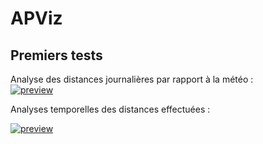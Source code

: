 <h1> APViz </h1>

<h2>Premiers tests</h2>
Analyse des distances journalières par rapport à la météo :
<div class='tableauPlaceholder' id='viz1548966633856' style='position: relative'><noscript><a href='https://public.tableau.com/views/Distanceenfonctiondujouretdelatemprature/Feuille1?:embed=y&:display_count=yes&publish=yes'><img alt='preview' src='https:&#47;&#47;public.tableau.com&#47;static&#47;images&#47;Di&#47;Distanceenfonctiondujouretdelatemprature&#47;Feuille1&#47;1_rss.png' style='border: none' /></a></noscript></div>

Analyses temporelles des distances effectuées :
<div class='tableauPlaceholder' id='viz1548966110536' style='position: relative'><noscript><a href=https://public.tableau.com/views/Classeur1_925/Tableaudebord1?:embed=y&:display_count=yes'><img alt='preview' src='https:&#47;&#47;public.tableau.com&#47;static&#47;images&#47;Cl&#47;Classeur1_925&#47;Tableaudebord1&#47;1_rss.png' style='border: none' /></a></noscript></div>
